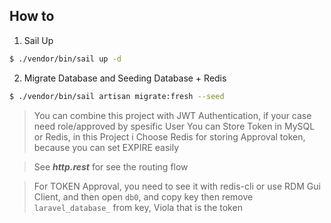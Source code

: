 ## How to

1. Sail Up

```bash
$ ./vendor/bin/sail up -d
```

2. Migrate Database and Seeding Database + Redis

```bash
$ ./vendor/bin/sail artisan migrate:fresh --seed
```

> You can combine this project with JWT Authentication, if your case need role/approved by spesific User
> You can Store Token in MySQL or Redis, in this Project i Choose Redis for storing Approval token, because you can set EXPIRE easily

> See ***http.rest*** for see the routing flow

> For TOKEN Approval, you need to see it with redis-cli or use RDM Gui Client, and then open `db0`, and copy key then remove `laravel_database_` from key, Viola that is the token